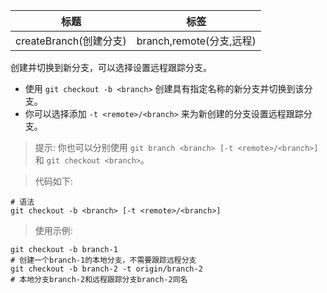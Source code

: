 | 标题                   | 标签                     |
| ---------------------- | ------------------------ |
| createBranch(创建分支) | branch,remote(分支,远程) |

创建并切换到新分支，可以选择设置远程跟踪分支。

- 使用 `git checkout -b <branch>` 创建具有指定名称的新分支并切换到该分支。
- 你可以选择添加 `-t <remote>/<branch>` 来为新创建的分支设置远程跟踪分支。

> 提示: 你也可以分别使用 `git branch <branch> [-t <remote>/<branch>]` 和 `git checkout <branch>`。

> 代码如下:

```shell
# 语法
git checkout -b <branch> [-t <remote>/<branch>]
```

> 使用示例:

```shell
git checkout -b branch-1
# 创建一个branch-1的本地分支，不需要跟踪远程分支
git checkout -b branch-2 -t origin/branch-2
# 本地分支branch-2和远程跟踪分支branch-2同名
```
